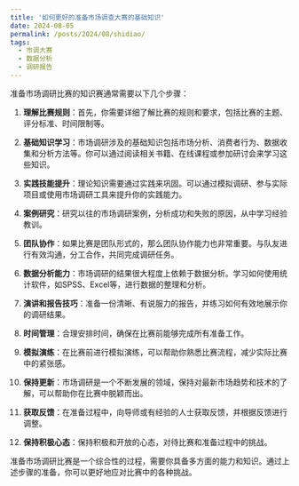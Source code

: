 ```yaml
---
title: '如何更好的准备市场调查大赛的基础知识'
date: 2024-08-05
permalink: /posts/2024/08/shidiao/
tags:
  - 市调大赛
  - 数据分析
  - 调研报告
---
```

  
  准备市场调研比赛的知识赛通常需要以下几个步骤：

1. **理解比赛规则**：首先，你需要详细了解比赛的规则和要求，包括比赛的主题、评分标准、时间限制等。

2. **基础知识学习**：市场调研涉及的基础知识包括市场分析、消费者行为、数据收集和分析方法等。你可以通过阅读相关书籍、在线课程或参加研讨会来学习这些知识。

3. **实践技能提升**：理论知识需要通过实践来巩固。可以通过模拟调研、参与实际项目或使用市场调研工具来提升你的实践能力。

4. **案例研究**：研究以往的市场调研案例，分析成功和失败的原因，从中学习经验教训。

5. **团队协作**：如果比赛是团队形式的，那么团队协作能力也非常重要。与队友进行有效沟通，分工合作，共同完成调研任务。

6. **数据分析能力**：市场调研的结果很大程度上依赖于数据分析。学习如何使用统计软件，如SPSS、Excel等，进行数据的整理和分析。

7. **演讲和报告技巧**：准备一份清晰、有说服力的报告，并练习如何有效地展示你的调研结果。

8. **时间管理**：合理安排时间，确保在比赛前能够完成所有准备工作。

9. **模拟演练**：在比赛前进行模拟演练，可以帮助你熟悉比赛流程，减少实际比赛中的紧张感。

10. **保持更新**：市场调研是一个不断发展的领域，保持对最新市场趋势和技术的了解，可以帮助你在比赛中脱颖而出。

11. **获取反馈**：在准备过程中，向导师或有经验的人士获取反馈，并根据反馈进行调整。

12. **保持积极心态**：保持积极和开放的心态，对待比赛和准备过程中的挑战。

准备市场调研比赛是一个综合性的过程，需要你具备多方面的能力和知识。通过上述步骤的准备，你可以更好地应对比赛中的各种挑战。
